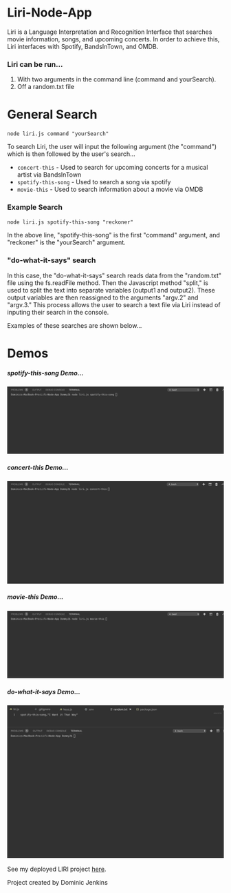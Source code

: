 # Liri-Node-App
Liri is a Language Interpretation and Recognition Interface that searches movie information, songs, and upcoming concerts. In order to achieve this, Liri interfaces with Spotify, BandsInTown, and OMDB. 

### Liri can be run...
1. With two arguments in the command line (command and yourSearch).
2. Off a random.txt file 

# General Search
```
node liri.js command "yourSearch"
```
To search Liri, the user will input the following argument (the "command") which is then followed by the user's search...

* `concert-this` - Used to search for upcoming concerts for a musical artist via BandsInTown
* `spotify-this-song` - Used to search a song via spotify
* `movie-this` - Used to search information about a movie via OMDB

### Example Search
```
node liri.js spotify-this-song "reckoner"
```
In the above line, "spotify-this-song" is the first "command" argument, and "reckoner" is the "yourSearch" argument.


### "do-what-it-says" search
In this case, the "do-what-it-says" search reads data from the "random.txt" file using the fs.readFile method. Then the Javascript method "split," is used to split the text into separate variables (output1 and output2). These output variables are then reassigned to the arguments "argv.2" and "argv.3." This process allows the user to search a text file via Liri instead of inputing their search in the console. 

Examples of these searches are shown below...

# Demos

##### spotify-this-song Demo...

![](https://github.com/domyorke/Lifi-Node-App/blob/master/Liri%20Demo%20gifs/spotify-this-song.gif?raw=true)

##### concert-this Demo...

![](https://github.com/domyorke/Lifi-Node-App/blob/master/Liri%20Demo%20gifs/concert-this.gif?raw=true)

##### movie-this Demo...

![](https://github.com/domyorke/Lifi-Node-App/blob/master/Liri%20Demo%20gifs/movie-this.gif?raw=true)

##### do-what-it-says Demo...

![](https://github.com/domyorke/Lifi-Node-App/blob/master/Liri%20Demo%20gifs/do-what-it-says.gif?raw=true)



See my deployed LIRI project [here](https://domyorke.github.io/Lifi-Node-App/).

Project created by Dominic Jenkins
